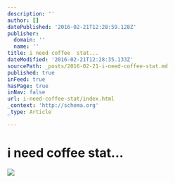```yaml
---
description: ''
author: []
datePublished: '2016-02-21T12:28:59.128Z'
publisher:
  domain: ''
  name: ''
title: i need coffee  stat...
dateModified: '2016-02-21T12:28:35.133Z'
sourcePath: _posts/2016-02-21-i-need-coffee-stat.md
published: true
inFeed: true
hasPage: true
inNav: false
url: i-need-coffee-stat/index.html
_context: 'http://schema.org'
_type: Article

---
```

# i need coffee stat...
![](https://the-grid-user-content.s3-us-west-2.amazonaws.com/72cb2d86-6029-4279-812d-eae051228d98.png)